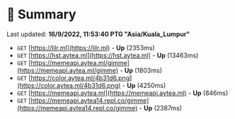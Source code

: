 # 📖 Summary
Last updated: **16/9/2022, 11:53:40 PTG "Asia/Kuala_Lumpur"**

- `GET` [https://lilr.ml](https://lilr.ml) - **Up** (2353ms)
- `GET` [https://hst.aytea.ml](https://hst.aytea.ml) - **Up** (13463ms)
- `GET` [https://memeapi.aytea.ml/gimme](https://memeapi.aytea.ml/gimme) - **Up** (1803ms)
- `GET` [https://color.aytea.ml/4b31d6.png](https://color.aytea.ml/4b31d6.png) - **Up** (4250ms)
- `GET` [https://memeapi.aytea.ml](https://memeapi.aytea.ml) - **Up** (846ms)
- `GET` [https://memeapi.aytea14.repl.co/gimme](https://memeapi.aytea14.repl.co/gimme) - **Up** (2387ms)
